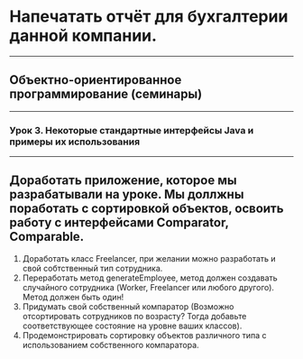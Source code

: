 # Напечатать отчёт для бухгалтерии данной компании.
---
## Объектно-ориентированное программирование (семинары)
---
### Урок 3. Некоторые стандартные интерфейсы Java и примеры их использования
---
Доработать приложение, которое мы разрабатывали на уроке. Мы доллжны поработать с сортировкой объектов, освоить работу с интерфейсами Comparator, Comparable.
---

1. Доработать класс Freelancer, при желании можно разработать и свой собтственный тип сотрудника.
2. Переработать метод generateEmployee, метод должен создавать случайного сотрудника (Worker, Freelancer или любого другого). Метод должен быть один!
3. Придумать свой собственный компаратор (Возможно отсортировать сотрудников по возрасту? Тогда добавьте соответствующее состояние на уровне ваших классов).
4. Продемонстрировать сортировку объектов различного типа с использованием собственного компаратора.
